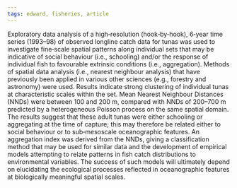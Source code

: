 ```yaml
---
tags: edward, fisheries, article
---
```

Exploratory data analysis of a high‐resolution (hook‐by‐hook), 6‐year time series (1993–98) of observed longline catch data for tunas was used to investigate fine‐scale spatial patterns along individual sets that may be indicative of social behaviour (i.e., schooling) and/or the response of individual fish to favourable extrinsic conditions (i.e., aggregation). Methods of spatial data analysis (i.e., nearest neighbour analysis) that have previously been applied in various other sciences (e.g., forestry and astronomy) were used. Results indicate strong clustering of individual tunas at characteristic scales within the set. Mean Nearest Neighbour Distances (NNDs) were between 100 and 200 m, compared with NNDs of 200–700 m predicted by a heterogeneous Poisson process on the same spatial domain. The results suggest that these adult tunas were either schooling or aggregating at the time of capture; this may therefore be related either to social behaviour or to sub‐mesoscale oceanographic features. An aggregation index was derived from the NNDs, giving a classification method that may be used for similar data and the development of empirical models attempting to relate patterns in fish catch distributions to environmental variables. The success of such models will ultimately depend on elucidating the ecological processes reflected in oceanographic features at biologically meaningful spatial scales.

